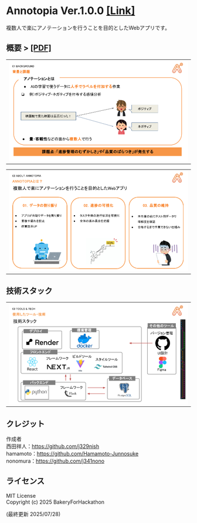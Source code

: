 # Annotopia Ver.1.0.0 [[Link]](https://myapp-frontend-hdbq.onrender.com/)

複数人で楽にアノテーションを行うことを目的としたWebアプリです。

## 概要 > [[PDF]](./detail.pdf)
<table align=center>
  <tr>
    <td>
      <img width=600px src="./docs/4.png">
    </td>
  </tr>
</table>
<table align=center>
  <tr>
    <td>
      <img width=600px src="./docs/6.png">
    </td>
  </tr>
</table>

## 技術スタック
<table align=center>
  <tr>
    <td>
      <img width=600px src="./docs/8.png">
    </td>
  </tr>
</table>

## クレジット
作成者<br>
西田祥人：https://github.com/j329nish<br>
hamamoto：https://github.com/Hamamoto-Junnosuke<br>
nonomura：https://github.com/j341nono<br>

## ライセンス
MIT License<br>
Copyright (c) 2025 BakeryForHackathon

(最終更新 2025/07/28)